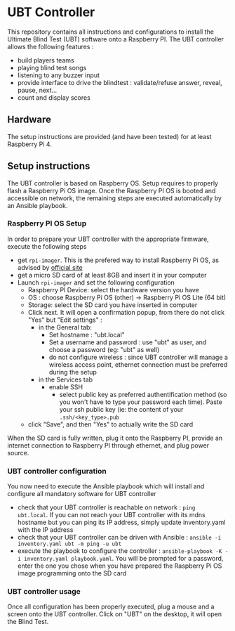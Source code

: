 # UBT Controller

This repository contains all instructions and configurations to install the Ultimate Blind Test (UBT) software onto a Raspberry PI. The UBT controller allows the following features :
* build players teams
* playing blind test songs
* listening to any buzzer input
* provide interface to drive the blindtest : validate/refuse answer, reveal, pause, next...
* count and display scores

## Hardware
The setup instructions are provided (and have been tested) for at least Raspberry Pi 4.

## Setup instructions

The UBT controller is based on Raspberry OS. Setup requires to properly flash a Raspberry Pi OS image. Once the Raspberry PI OS is booted and accessible on network, the remaining steps are executed automatically by an Ansible playbook.

### Raspberry PI OS Setup

In order to prepare your UBT controller with the appropriate firmware, execute the following steps
* get `rpi-imager`. This is the prefered way to install Raspberry Pi OS, as advised by [official site](https://www.raspberrypi.com/software/)
* get a micro SD card of at least 8GB and insert it in your computer
* Launch `rpi-imager` and set the following configuration
    * Raspberry PI Device: select the hardware version you have
    * OS : choose Raspberry Pi OS (other) -> Raspberry Pi OS Lite (64 bit)
    * Storage: select the SD card you have inserted in computer
    * Click next. It will open a confirmation popup, from there do not
      click "Yes" but "Edit settings" :
      * in the General tab:
        * Set hostname : "ubt.local"
        * Set a username and password : use "ubt" as user, and choose a
        password (eg: "ubt" as well)
        * do not configure wireless : since UBT controller will manage a
          wireless access point, ethernet connection must be preferred
          during the setup
      * in the Services tab
        * enable SSH
          * select public key as preferred authentification method (so you
            won't have to type your password each time). Paste your ssh
            public key (ie: the content of your `.ssh/<key_type>.pub`
     * click "Save", and then "Yes" to actually write the SD card

When the SD card is fully written, plug it onto the Raspberry PI, provide an internet connection to Raspberry PI through ethernet, and plug power source.

### UBT controller configuration

You now need to execute the Ansible playbook which will install and configure all mandatory software for UBT controller

* check that your UBT controller is reachable on network : `ping ubt.local`. If you can not reach your UBT controller with its mdns hostname but you can ping its IP address, simply update inventory.yaml with the IP address
* check that your UBT controller can be driven with Ansible : `ansible -i inventory.yaml ubt -m ping -u ubt`
* execute the playbook to configure the controller : `ansible-playbook -K -i inventory.yaml playbook.yaml`. You will be prompted for a password, enter the one you chose when you have prepared the Raspberry Pi OS image programming onto the SD card

### UBT controller usage

Once all configuration has been properly executed, plug a mouse and a screen onto the UBT controller. Click on "UBT" on the desktop, it will open the Blind Test.